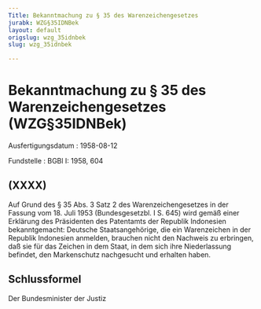 ```yaml
---
Title: Bekanntmachung zu § 35 des Warenzeichengesetzes
jurabk: WZG§35IDNBek
layout: default
origslug: wzg_35idnbek
slug: wzg_35idnbek

---
```


# Bekanntmachung zu § 35 des Warenzeichengesetzes (WZG§35IDNBek)

Ausfertigungsdatum
:   1958-08-12

Fundstelle
:   BGBl I: 1958, 604



## (XXXX)

Auf Grund des § 35 Abs. 3 Satz 2 des Warenzeichengesetzes in der Fassung vom 18. Juli 1953 (Bundesgesetzbl. I S. 645) wird gemäß einer Erklärung des Präsidenten des Patentamts der Republik Indonesien bekanntgemacht:
Deutsche Staatsangehörige, die ein Warenzeichen in der Republik Indonesien anmelden, brauchen nicht den Nachweis zu erbringen, daß sie für das Zeichen in dem Staat, in dem sich ihre Niederlassung befindet, den Markenschutz nachgesucht und erhalten haben.


## Schlussformel

Der Bundesminister der Justiz

